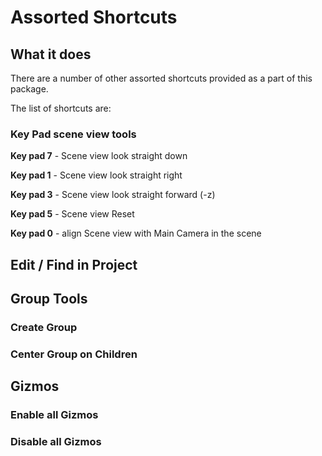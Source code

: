 # Assorted Shortcuts

## What it does

There are a number of other assorted shortcuts provided as a part of this package.

The list of shortcuts are:

### Key Pad scene view tools

**Key pad 7** - Scene view look straight down

**Key pad 1** - Scene view look straight right

**Key pad 3** - Scene view look straight forward (-z)

**Key pad 5** - Scene view Reset

**Key pad 0** - align Scene view with Main Camera in the scene



## Edit / Find in Project



## Group Tools

### Create Group



### Center Group on Children





## Gizmos

### Enable all Gizmos



### Disable all Gizmos

